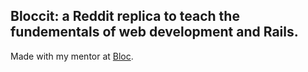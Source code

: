 ## Bloccit: a Reddit replica to teach the fundementals of web development and Rails.

Made with my mentor at [Bloc](http://bloc.io).




